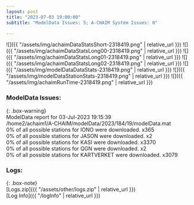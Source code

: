 ```yaml
---
layout: post
title: "2023-07-03 19:00:00"
subtitle: "ModelData Issues: 5; A-CHAIM System Issues: 0"

---
```


![]({{ "/assets/img/achaimDataStatsShort-2318419.png" | relative_url }})
![]({{ "/assets/img/achaimDataStatsLong00-2318419.png" | relative_url }})
![]({{ "/assets/img/achaimDataStatsLong01-2318419.png" | relative_url }})
![]({{ "/assets/img/achaimDataStatsLong02-2318419.png" | relative_url }})
![]({{ "/assets/img/modelDataDataStats-2318419.png" | relative_url }})
![]({{ "/assets/img/modelDataStationStats-2318419.png" | relative_url }})
![]({{ "/assets/img/achaimRunTime-2318419.png" | relative_url }})


### ModelData Issues:  
  
{: .box-warning}  
 ModelData report for 03-Jul-2023 19:15:39   
 /home2/achaim1/A-CHAIM/modelData/2023/184/19/modelData.mat   
 0% of all possible stations for IONO were downloaded. x365   
 0% of all possible stations for JASON were downloaded. x2   
 0% of all possible stations for KASI were downloaded. x3370   
 0% of all possible stations for QGN were downloaded. x2   
 0% of all possible stations for KARTVERKET were downloaded. x3079   
  


### Logs:  
  
{: .box-note}  
[Logs.zip]({{ "/assets/other/logs.zip" | relative_url }})  
[Log Info]({{ "/logInfo" | relative_url }})  
